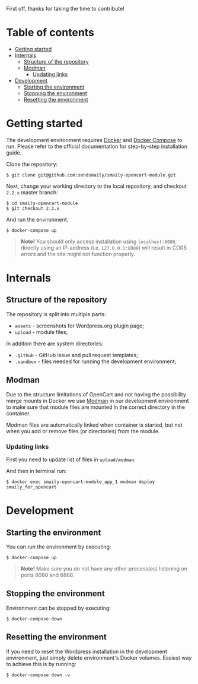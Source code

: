 First off, thanks for taking the time to contribute!

# Table of contents

- [Getting started](#getting-started)
- [Internals](#internals)
    - [Structure of the repository](#structure-of-the-repository)
    - [Modman](#modman)
        - [Updating links](#updating-links)
- [Development](#development)
    - [Starting the environment](#starting-the-environment)
    - [Stopping the environment](#stopping-the-environment)
    - [Resetting the environment](#resetting-the-environment)


# Getting started

The development environment requires [Docker](https://docs.docker.com/) and [Docker Compose](https://docs.docker.com/compose/) to run.
Please refer to the official documentation for step-by-step installation guide.

Clone the repository:

    $ git clone git@github.com:sendsmaily/smaily-opencart-module.git

Next, change your working directory to the local repository, and checkout `2.2.x` master branch:

    $ cd smaily-opencart-module
    $ git checkout 2.2.x

And run the environment:

    $ docker-compose up

> **Note!** You should only access installation using `localhost:8080`, directly using an IP-address (i.e. `127.0.0.1:8080`) will result in
CORS errors and the site might not function properly.

# Internals

## Structure of the repository

The repository is split into multiple parts:

- `assets` - screenshots for Wordpress.org plugin page;
- `upload` - module files;

In addition there are system directories:

- `.github` - GitHub issue and pull request templates;
- `.sandbox` - files needed for running the development environment;

## Modman

Due to the structure limitations of OpenCart and not having the possibility merge mounts in Docker we use
[Modman](https://github.com/colinmollenhour/modman) in our development environment to make sure that module files are mounted in the
correct directory in the container.

Modman files are automatically linked when container is started, but not when you add or remove files (or directories) from the module.

### Updating links

First you need to update list of files in `upload/modman`.

And then in terminal run:

    $ docker exec smaily-opencart-module_app_1 modman deploy smaily_for_opencart


# Development

## Starting the environment

You can run the environment by executing:

    $ docker-compose up

> **Note!** Make sure you do not have any other process(es) listening on ports 8080 and 8888.

## Stopping the environment

Environment can be stopped by executing:

    $ docker-compose down

## Resetting the environment

If you need to reset the Wordpress installation in the development environment, just simply delete environment's Docker volumes. Easiest way to achieve this is by running:

    $ docker-compose down -v
